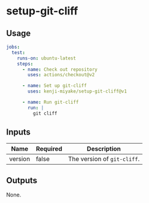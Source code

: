 # setup-git-cliff

## Usage

```yaml
jobs:
  test:
    runs-on: ubuntu-latest
    steps:
      - name: Check out repository
        uses: actions/checkout@v2

      - name: Set up git-cliff
        uses: kenji-miyake/setup-git-cliff@v1

      - name: Run git-cliff
        run: |
          git cliff
```

## Inputs

| Name    | Required | Description                 |
| ------- | -------- | --------------------------- |
| version | false    | The version of `git-cliff`. |

## Outputs

None.
